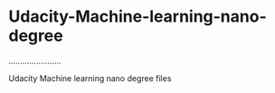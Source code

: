 # Udacity-Machine-learning-nano-degree

.......................

Udacity Machine learning nano degree files
